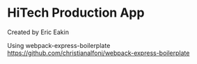 # HiTech Production App

Created by Eric Eakin

Using webpack-express-boilerplate
https://github.com/christianalfoni/webpack-express-boilerplate